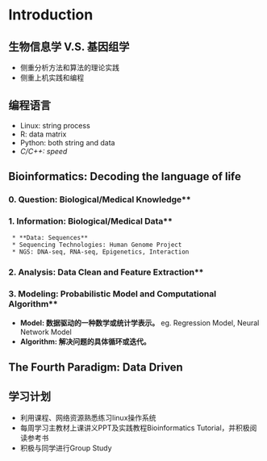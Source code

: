 # Introduction
## 生物信息学 V.S. 基因组学
* 侧重分析方法和算法的理论实践
* 侧重上机实践和编程
## 编程语言
* Linux: string process
* R: data matrix
* Python: both string and data
* *C/C++: speed*
## Bioinformatics: Decoding the language of life
### 0. Question: Biological/Medical Knowledge**
### 1. Information: Biological/Medical Data**
     * **Data: Sequences**
     * Sequencing Technologies: Human Genome Project
     * NGS: DNA-seq, RNA-seq, Epigenetics, Interaction
### 2. Analysis: Data Clean and Feature Extraction**
### 3. Modeling: Probabilistic Model and Computational Algorithm**
   * **Model: 数据驱动的一种数学或统计学表示。** eg. Regression Model, Neural Network Model
   * **Algorithm: 解决问题的具体循环或迭代。**
## The Fourth Paradigm: Data Driven
## 学习计划
* 利用课程、网络资源熟悉练习linux操作系统
* 每周学习主教材上课讲义PPT及实践教程Bioinformatics Tutorial，并积极阅读参考书
* 积极与同学进行Group Study
